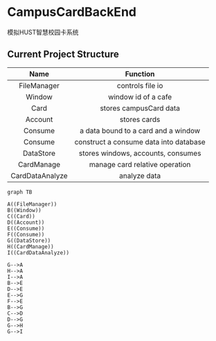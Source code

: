# CampusCardBackEnd
 模拟HUST智慧校园卡系统

## Current Project Structure
|      Name       |                Function                |
|:---------------:|:--------------------------------------:|
|   FileManager   |            controls file io            |
|     Window      |          window id of a cafe           |
|      Card       |         stores campusCard data         |
|     Account     |              stores cards              |
|     Consume     |  a data bound to a card and a window   |
| Consume  | construct a consume data into database |
|    DataStore    |   stores windows, accounts, consumes   |
|   CardManage    |     manage card relative operation     |
| CardDataAnalyze |              analyze data              |

```mermaid
graph TB

A((FileManager))
B((Window))
C((Card))
D((Account))
E((Consume))
F((Consume))
G((DataStore))
H((CardManage))
I((CardDataAnalyze))

G-->A
H-->A
I-->A
B-->E
D-->E
E-->G
F-->E
B-->G
C-->D
D-->G
G-->H
G-->I

```

